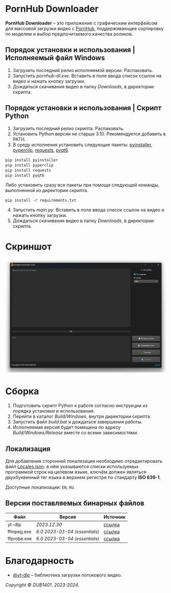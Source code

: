 # PornHub Downloader
**PornHub Downloader** – это приложение с графическим интерфейсом для массовой загрузки видео с [PornHub](https://www.pornhub.com/), поддерживающее сортировку по моделям и выбор предпочитаемого качества роликов.

## Порядок установки и использования | Исполняемый файл Windows
1. Загрузить последний релиз исполняемой версии. Распаковать.
2. Запустить _pornhub-dl.exe_. Вставить в поле ввода список ссылок на видео и нажать кнопку загрузки.
3. Дождаться скачивания видео в  папку _Downloads_, в директории скрипта.

## Порядок установки и использования | Скрипт Python
1. Загрузить последний релиз скрипта. Распаковать.
2. Установить Python версии не старше 3.10. Рекомендуется добавить в PATH.
3. В среду исполнения установить следующие пакеты: [pyinstaller](https://github.com/pyinstaller/pyinstaller), [pyperclip](https://github.com/asweigart/pyperclip), [requests](https://github.com/psf/requests), [pyqt6](https://www.riverbankcomputing.com/software/pyqt).
```
pip install pyinstaller
pip install pyperclip
pip install requests
pip install pyqt6
```
Либо установить сразу все пакеты при помощи следующей команды, выполненной из директории скрипта.
```
pip install -r requirements.txt
```
4. Запустить _main.py_. Вставить в поле ввода список ссылок на видео и нажать кнопку загрузки.
5. Дождаться скачивания видео в папку _Downloads_, в директории скрипта.

# Скриншот
![Qt](Screenshots/Qt.png)

# Сборка
1. Подготовить скрипт Python к работе согласно инструкции из порядка установки и использования.
2. Перейти в каталог _Build/Windows_, внутри директории скрипта.
3. Запустить файл _build.bat_ и дождаться завершения работы.
4. Исполняемая версия будет помещена по адресу _Build/Windows/Release_ вместе со всеми зависимостями.

## Локализация
Для добавления сторонней локализации необходимо отредактировать файл [Locales.json](Source/GUI/Qt/Locales.json): в нём указываются списки используемых программой строк на целевом языке, ключём должен являться двухбуквенный тег языка в верхнем регистре по стандарту **ISO 639-1**.

Доступные локализации: `EN`, `RU`.

## Версии поставляемых бинарных файлов
| Файл        | Версия                        | Источник                                                           |
|-------------|-------------------------------|--------------------------------------------------------------------|
| yt-dlp      | _2023.12.30_                  | [ссылка](https://github.com/yt-dlp/yt-dlp/releases/tag/2023.12.30) |
| ffmpeg.exe  | _6.0 2023-03-04 (essentials)_ | [ссылка](https://github.com/GyanD/codexffmpeg/releases/tag/6.0)    |
| ffprobe.exe | _6.0 2023-03-04 (essentials)_ | [ссылка](https://github.com/GyanD/codexffmpeg/releases/tag/6.0)    |

# Благодарность
* [@yt-dlp](https://github.com/yt-dlp) – библиотека загрузки потокового видео.

_Copyright © DUB1401. 2023-2024._